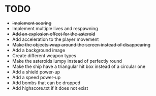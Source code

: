 # TODO

- ~~Implement scoring~~
- Implement multiple lives and respawning
- ~~Add an explosion effect for the asteroid~~
- Add acceleration to the player movement
- ~~Make the objects wrap around the screen instead of disappearing~~
- Add a background image
- Create different weapon types
- Make the asteroids lumpy instead of perfectly round
- Make the ship have a triangular hit box instead of a circular one
- Add a shield power-up
- Add a speed power-up
- Add bombs that can be dropped
- Add highscore.txt if it does not exist
